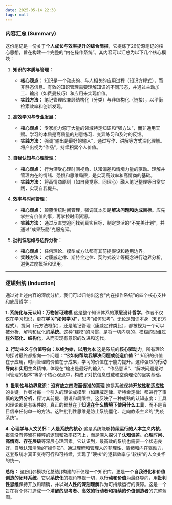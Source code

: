 ```yaml
---
date: 2025-05-14 22:38
tags: null
---
```


### **内容汇总 (Summary)**

这份笔记是一份关于**个人成长与效率提升的综合简报**，它提炼了26份源笔记的核心思想，旨在构建一个完整的“内在操作系统”。其内容可以汇总为以下几个核心模块：

1.  **知识的本质与管理：**
    *   **核心观点：** 知识是一个动态的、与人相关的应用过程（知识方程式），而非静态信息。有效的知识管理需要理解知识的不同形态，并通过主动加工、输出（如费曼技巧）和应用来实现价值。
    *   **实践方法：** 笔记管理应兼顾结构化（分类）与非结构化（链接），以平衡检索效率和创新发现。

2.  **高效学习与专业发展：**
    *   **核心观点：** 专家能力源于大量的领域特定知识和“强方法”，而非通用天赋。学习的本质是高质量的刻意练习、变异练习和及时的反馈。
    *   **实践方法：** 强调“输出是最好的输入”，通过写作、讲解等方式深化理解。将产出视为“作品”，持续积累个人价值。

3.  **自我认知与心理管理：**
    *   **核心观点：** 行为深受心理时间视角、认知偏差和情境力量的驱动。理解并管理内在的情绪、恐惧和思维局限，是实现高效率和高情商的基础。
    *   **实践方法：** 将高情商原则（如自我觉察、同理心）融入笔记整理等日常实践，实现自我提升。

4.  **效率与时间管理：**
    *   **核心观点：** 颠覆传统时间管理，强调其本质是**解决问题和达成目标**。应先掌控有价值的事，再掌控时间资源。
    *   **实践方法：** 通过反直觉追问找到真实目标，制定灵活的“不完美计划”，并通过“成果鼓励”克服拖延。

5.  **批判性思维与边界分析：**
    *   **核心观点：** 任何理论、模型或方法都有其前提假设和适用边界。
    *   **实践方法：** 对康威定律、斯特金定律、契约式设计等概念进行边界分析，避免过度概括和误用。

---

### **逻辑归纳 (Induction)**

通过对上述内容的深度分析，我们可以归纳出这套“内在操作系统”的四个核心支柱和底层哲学：

**1. 系统化与元认知：万物皆可建模**
这是整个知识体系的**顶层设计哲学**。作者不仅仅在学习知识，更在**学习“如何学习”**，思考“如何思考”。无论是知识本身（知识方程式）、提问（元方法框架），还是笔记管理（康威定律类比），都被视为一个可以被分析、解构和优化的**系统**。这种“建模”的习惯，是将一切内隐的、模糊的思维过程**外部化、结构化**，从而实现有意识的改进和迭代。

**2. 行动主义与价值导向：以终为始，以用为本**
这是系统的**核心驱动力**。所有理论的探讨最终都指向一个问题：“**它如何帮助我解决问题或创造价值？**” 知识的价值在于应用，时间管理的价值在于成果，学习的价值在于能力提升。这种强烈的**行动导向**和**实用主义**精神，体现在“输出是最好的输入”、“作品意识”、“解决问题是时间管理的根本”等多个核心观点中，构成了对抗信息过载和空谈理论的坚实基础。

**3. 批判性与边界意识：没有放之四海而皆准的真理**
这是系统保持**开放性和适应性**的关键。作者对每一个引入的理论或模型（如康威定律、斯特金定律）都进行了审慎的**边界分析**，探讨其前提、假设和局限性。这反映了一种成熟的认知态度：工具和理论都是有条件的，真正的智慧在于**知道在什么情境下使用什么工具**，而不是盲目信奉任何单一的方法。这种批判性思维是防止系统僵化、走向教条主义的“免疫系统”。

**4. 心理学与人文关怀：人是系统的核心**
这是系统能够**持续运行的人本主义内核**。报告没有停留在纯粹的逻辑和效率技巧上，而是深入探讨了**认知偏差、心理时间、高情商、存在层级**等深层心理因素。它认识到，最高效的系统也需要一个状态良好、自我认知清晰的“操作员”。通过理解和管理人的非理性、情绪和内在驱动力，这套系统才真正变得可行和可持续，实现了“硬核”的逻辑效率与“软核”的人文关怀的统一。

**总结：**
这份[[@模块化总结]]构建的不仅是一个知识库，更是一个**自我进化和价值创造的闭环系统**。它以**系统化**的视角审视一切，以**行动和价值**为最终导向，用**批判性思维**保持开放和精确，并以对**人性的深刻理解**作为可持续运行的保障。这是一个旨在将个体打造成一个**清醒的思考者、高效的行动者和持续的价值创造者**的完整蓝图。